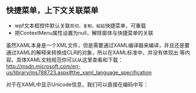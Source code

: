 ## 快捷菜单，上下文关联菜单

- wpf文本框控件默认关联`剪切，复制，粘贴`快捷菜单，可重载
- 把ContextMenu属性设置为null，解除窗体与快捷菜单的关联

虽然XAML本身是一个XML文件，但是需要通过XAML编译器来编译，并且还是要通过XAML的解释来转换成CLR的对象，所以在XAML标准中，并没有体现出 <?xml version="..." encoding="..."?> 等内容。具体XAML文档规范你可以从这里查看和下载：http://msdn.microsoft.com/en-us/library/ms788723.aspx#the_xaml_language_specification

对于在XAML中显示Unicode信息，我们可以直接在编码中写：

<TextBlock Text="&#xFFFF;"/> <!-- 16进制形式 -->
<TextBlock Text="&#12345;"/> <!-- 10进制形式 -->